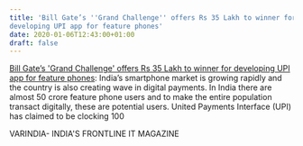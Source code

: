```yaml
---
title: 'Bill Gate’s ''Grand Challenge'' offers Rs 35 Lakh to winner for
developing UPI app for feature phones'
date: 2020-01-06T12:43:00+01:00
draft: false
---
```


[Bill Gate’s 'Grand Challenge' offers Rs 35 Lakh to winner for developing UPI app for feature phones](https://varindia.com/news/bill-gates-grand-challenge-offers-rs-35-lakh-to-winner-for-developing-upi-app-for-feature-phones#.XhMdYOeadAw.blogger): India’s smartphone market is growing rapidly and the country is also creating wave in digital payments. In India there are almost 50 crore feature phone users and to make the entire population transact digitally, these are potential users. United Payments Interface (UPI) has claimed to be clocking 100  
  
VARINDIA- INDIA'S FRONTLINE IT MAGAZINE